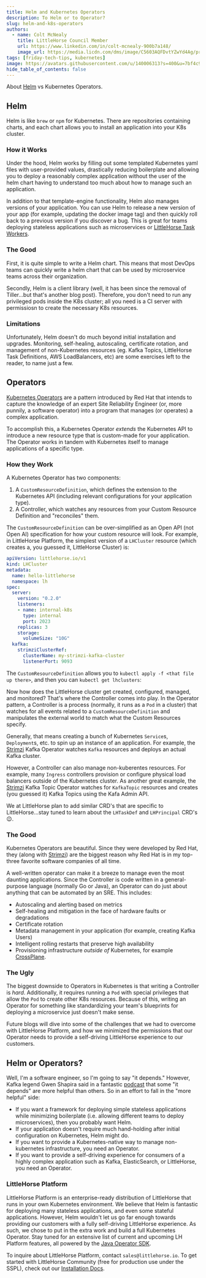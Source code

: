 ```yaml
---
title: Helm and Kubernetes Operators
description: To Helm or to Operator?
slug: helm-and-k8s-operators
authors:
  - name: Colt McNealy
    title: LittleHorse Council Member
    url: https://www.linkedin.com/in/colt-mcnealy-900b7a148/
    image_url: https://media.licdn.com/dms/image/C5603AQFDvtYZwYd4Ag/profile-displayphoto-shrink_200_200/0/1584897319941?e=1698883200&v=beta&t=MicR3Fv32ymM8nbcQwveSRJcVkjOMv28Tkcu3e8VH_c
tags: [friday-tech-tips, kubernetes]
image: https://avatars.githubusercontent.com/u/140006313?s=400&u=7bf4c91d92dfe590ac71bb6b4821e1a81aa5b712&v=4
hide_table_of_contents: false
---
```


About [Helm](https://helm.sh) vs Kubernetes Operators.

<!-- truncate -->

## Helm

Helm is like `brew` or `npm` for Kubernetes. There are repositories containing charts, and each chart allows you to install an application into your K8s cluster.

### How it Works

Under the hood, Helm works by filling out some templated Kubernetes yaml files with user-provided values, drastically reducing boilerplate and allowing you to deploy a reasonably complex application without the user of the helm chart having to understand too much about how to manage such an application.

In addition to that template-engine functionality, Helm also manages versions of your application. You can use Helm to release a new version of your app (for example, updating the docker image tag) and then quickly roll back to a previous version if you discover a bug. This is great for teams deploying stateless applications such as microservices or [LittleHorse Task Workers](https://littlehorse.dev/docs/concepts/task-workers).

### The Good

First, it is quite simple to write a Helm chart. This means that most DevOps teams can quickly write a helm chart that can be used by microservice teams across their organization.

Secondly, Helm is a client library (well, it has been since the removal of Tiller...but that's another blog post). Therefore, you don't need to run any privileged pods inside the K8s cluster; all you need is a CI server with permissiosn to create the necessary K8s resources.

### Limitations

Unfortunately, Helm doesn't do much beyond initial installation and upgrades. Monitoring, self-healing, autoscaling, certificate rotation, and management of non-Kubernetes resources (eg. Kafka Topics, LittleHorse Task Definitions, AWS LoadBalancers, etc) are some exercises left to the reader, to name just a few.

## Operators

[Kubernetes Operators](https://operatorframework.io/) are a pattern introduced by Red Hat that intends to capture the knowledge of an expert Site Reliability Engineer (or, more punnily, a software operator) into a program that manages (or operates) a complex application.

To accomplish this, a Kubernetes Operator _extends_ the Kubernetes API to introduce a new resource type that is custom-made for your application. The Operator works in tandem with Kubernetes itself to manage applications of a specific type.

### How they Work

A Kubernetes Operator has two components:

1. A `CustomResourceDefinition`, which defines the extension to the Kubernetes API (including relevant configurations for your application type).
2. A Controller, which watches any resources from your Custom Resource Definition and "reconciles" them.

The `CustomResourceDefinition` can be over-simplified as an Open API (not Open AI) specification for how your custom resource will look. For example, in LittleHorse Platform, the simplest version of a `LHCluster` resource (which creates a, you guessed it, LittleHorse Cluster) is:

```yaml
apiVersion: littlehorse.io/v1
kind: LHCluster
metadata:
  name: hello-littlehorse
  namespace: lh
spec:
  server:
    version: "0.2.0"
    listeners:
    - name: internal-k8s
      type: internal
      port: 2023
    replicas: 3
    storage:
      volumeSize: "10G"
  kafka:
    strimziClusterRef:
      clusterName: my-strimzi-kafka-cluster
      listenerPort: 9093
```

The `CustomResourceDefinition` allows you to `kubectl apply -f <that file up there>`, and then you can `kubectl get lhclusters`:

Now how does the LittleHorse cluster get created, configured, managed, and monitored? That's where the Controller comes into play. In the Operator pattern, a Controller is a process (normally, it runs as a `Pod` in a cluster) that watches for all events related to a `CustomResourceDefinition` and manipulates the external world to match what the Custom Resources specify.

Generally, that means creating a bunch of Kubernetes `Service`s, `Deployment`s, etc. to spin up an instance of an application. For example, the [Strimzi](https://strimzi.io) Kafka Operator watches `Kafka` resources and deploys an actual Kafka cluster.

However, a Controller can also manage non-kuberentes resources. For example, many `Ingress` controllers provision or configure physical load balancers outside of the Kubernetes cluster. As another great example, the [Strimzi](https://strimzi.io) Kafka Topic Operator watches for `KafkaTopic` resources and creates (you guessed it) Kafka Topics using the Kafa Admin API.

We at LittleHorse plan to add similar CRD's that are specific to LittleHorse...stay tuned to learn about the `LHTaskDef` and `LHPrincipal` CRD's :wink:.

### The Good

Kubernetes Operators are beautiful. Since they were developed by Red Hat, they (along with [Strimzi](https://strimzi.io)) are the biggest reason why Red Hat is in my top-three favorite software companies of all time.

A well-written operator can make it a breeze to manage even the most daunting applications. Since the Controller is code written in a general-purpose language (normally Go or Java), an Operator can do just about anything that can be automated by an SRE. This includes:
* Autoscaling and alerting based on metrics
* Self-healing and mitigation in the face of hardware faults or degradations
* Certificate rotation
* Metadata management in your application (for example, creating Kafka Users)
* Intelligent rolling restarts that preserve high availability
* Provisioning infrastructure _outside of_ Kubernetes, for example [CrossPlane](https://crossplane.io).

### The Ugly

The biggest downside to Operators in Kubernetes is that writing a Controller is _hard_. Additionally, it requires running a `Pod` with special privileges that allow the `Pod` to create other K8s resources. Because of this, writing an Operator for something like standardizing your team's blueprints for deploying a microservice just doesn't make sense.

Future blogs will dive into some of the challenges that we had to overcome with LittleHorse Platform, and how we minimized the permissions that our Operator needs to provide a self-driving LittleHorse experience to our customers.

## Helm or Operators?

Well, I'm a software engineer, so I'm going to say "it depends." However, Kafka legend Gwen Shapira said in a fantastic [podcast](https://open.spotify.com/episode/0BYwF3e8y5OzrPt0xYMyqb?si=0c7d44154b434d0e) that some "it depends" are more helpful than others. So in an effort to fall in the "more helpful" side:

* If you want a framework for deploying simple stateless applications while minimizing boilerplate (i.e. allowing different teams to deploy microservices), then you probably want Helm.
* If your application doesn't require much hand-holding after initial configuration on Kubernetes, Helm might do.
* If you want to provide a Kubernetes-native way to manage non-kubernetes infrastructure, you need an Operator.
* If you want to provide a self-driving experience for consumers of a highly complex application such as Kafka, ElasticSearch, or LittleHorse, you need an Operator.

### LittleHorse Platform

LittleHorse Platform is an enterprise-ready distribution of LittleHorse that runs in your own Kubernetes environment. We believe that Helm is fantastic for deploying many stateless applications, and even some stateful applications. However, Helm wouldn't let us go far enough towards providing our customers with a fully self-driving LittleHorse experience. As such, we chose to put in the extra work and build a full Kubernetes Operator. Stay tuned for an extensive list of current and upcoming LH Platform features, all powered by the [Java Operator SDK](https://javaoperatorsdk.io).

To inquire about LittleHorse Platform, contact `sales@littlehorse.io`. To get started with LittleHorse Community (free for production use under the SSPL), check out our [Installation Docs](https://littlehorse.dev/docs/developer-guide/install).
